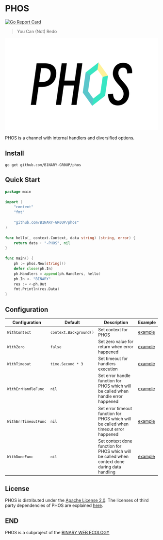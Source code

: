 # PHOS

[![Go Report Card](https://goreportcard.com/badge/github.com/B1NARY-GR0UP/phos)](https://goreportcard.com/report/github.com/B1NARY-GR0UP/phos)

> You Can (Not) Redo

![PHOS](images/PHOS.png)

PHOS is a channel with internal handlers and diversified options.

## Install

```shell
go get github.com/B1NARY-GR0UP/phos
```

## Quick Start

```go
package main

import (
    "context"
    "fmt"

    "github.com/B1NARY-GR0UP/phos"
)

func hello(_ context.Context, data string) (string, error) {
    return data + "-PHOS", nil
}

func main() {
    ph := phos.New[string]()
    defer close(ph.In)
    ph.Handlers = append(ph.Handlers, hello)
    ph.In <- "BINARY"
    res := <-ph.Out
    fmt.Println(res.Data)
}
```

## Configuration

| Configuration        | Default                | Description                                                                                    | Example                 |
|----------------------|------------------------|------------------------------------------------------------------------------------------------|-------------------------|
| `WithContext`        | `context.Background()` | Set context for PHOS                                                                           | [example](phos_test.go) |
| `WithZero`           | `false`                | Set zero value for return when error happened                                                  | [example](phos_test.go) |
| `WithTimeout`        | `time.Second * 3`      | Set timeout for handlers execution                                                             | [example](phos_test.go) |
| `WithErrHandleFunc`  | `nil`                  | Set error handle function for PHOS which will be called when handle error happened             | [example](phos_test.go) |
| `WithErrTimeoutFunc` | `nil`                  | Set error timeout function for PHOS which will be called when timeout error happened           | [example](phos_test.go) |
| `WithDoneFunc`       | `nil`                  | Set context done function for PHOS which will be called when context done during data handling | [example](phos_test.go) |

## License

PHOS is distributed under the [Apache License 2.0](./LICENSE). The licenses of third party dependencies of PHOS are explained [here](./licenses).

## END

PHOS is a subproject of the [BINARY WEB ECOLOGY](https://github.com/B1NARY-GR0UP)